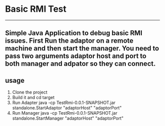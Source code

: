 # Basic RMI Test

----
Simple Java Application to debug basic RMI issues.
First Run the adaptor on a remote machine and then start the manager.
You need to pass two arguments adaptor host and port to both manager and adpator so they can connect.
----
## usage
1. Clone the project
2. Build it and cd target
3. Run Adapter
java -cp TestRmi-0.0.1-SNAPSHOT.jar standalone.StartAdaptor "adaptorHost" "adaptorPort"
4. Run Manager
java -cp TestRmi-0.0.1-SNAPSHOT.jar standalone.StartManager "adaptorHost" "adaptorPort"

